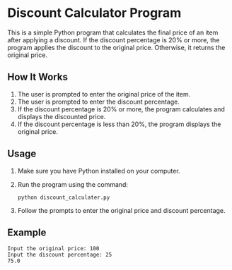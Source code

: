 # Discount Calculator Program

This is a simple Python program that calculates the final price of an item after applying a discount. If the discount percentage is 20% or more, the program applies the discount to the original price. Otherwise, it returns the original price.

## How It Works

1. The user is prompted to enter the original price of the item.
2. The user is prompted to enter the discount percentage.
3. If the discount percentage is 20% or more, the program calculates and displays the discounted price.
4. If the discount percentage is less than 20%, the program displays the original price.

## Usage

1. Make sure you have Python installed on your computer.
2. Run the program using the command:

   ```
   python discount_calculater.py
   ```

3. Follow the prompts to enter the original price and discount percentage.

## Example

```
Input the original price: 100
Input the discount percentage: 25
75.0
```
